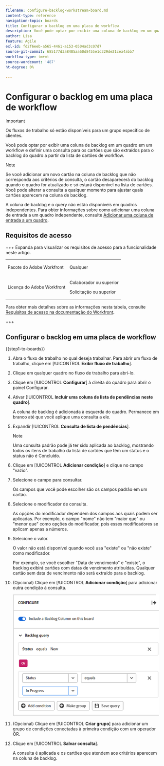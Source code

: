 ```yaml
---
filename: configure-backlog-workstream-board.md
content-type: reference
navigation-topic: boards
title: Configurar o backlog em uma placa de workflow
description: Você pode optar por exibir uma coluna de backlog em um quadro em um workflow e definir uma consulta para os cartões que são extraídos para o backlog do quadro a partir da lista de cartões de workflow.
author: Lisa
feature: Agile
exl-id: fd2f6eeb-a565-4461-a153-0504ad3c07d7
source-git-commit: 685177d3a8485aa60d8455e1c329de21cea4abb7
workflow-type: tm+mt
source-wordcount: '487'
ht-degree: 0%

---
```


# Configurar o backlog em uma placa de workflow

>[!IMPORTANT]
>
>Os fluxos de trabalho só estão disponíveis para um grupo específico de clientes.

Você pode optar por exibir uma coluna de backlog em um quadro em um workflow e definir uma consulta para os cartões que são extraídos para o backlog do quadro a partir da lista de cartões de workflow.

>[!NOTE]
>
>Se você adicionar um novo cartão na coluna de backlog que não corresponda aos critérios de consulta, o cartão desaparecerá do backlog quando o quadro for atualizado e só estará disponível na lista de cartões. Você pode alterar a consulta a qualquer momento para ajustar quais cartões aparecem na coluna de backlog.

A coluna de backlog e o query não estão disponíveis em quadros independentes. Para obter informações sobre como adicionar uma coluna de entrada a um quadro independente, consulte [Adicionar uma coluna de entrada a um quadro](/help/quicksilver/agile/use-boards-agile-planning-tools/add-intake-column-to-board.md).

## Requisitos de acesso

+++ Expanda para visualizar os requisitos de acesso para a funcionalidade neste artigo.

<table style="table-layout:auto"> 
 <col> 
 <col> 
 <tbody> 
  <tr> 
   <td role="rowheader">Pacote do Adobe Workfront</td> 
   <td> <p>Qualquer</p> </td> 
  </tr> 
  <tr> 
   <td role="rowheader">Licença do Adobe Workfront</td> 
   <td> 
   <p>Colaborador ou superior</p> 
   <p>Solicitação ou superior</p>
   </td> 
  </tr> 
 </tbody> 
</table>

Para obter mais detalhes sobre as informações nesta tabela, consulte [Requisitos de acesso na documentação do Workfront](/help/quicksilver/administration-and-setup/add-users/access-levels-and-object-permissions/access-level-requirements-in-documentation.md).

+++

## Configurar o backlog em uma placa de workflow

{{step1-to-boards}}

1. Abra o fluxo de trabalho no qual deseja trabalhar. Para abrir um fluxo de trabalho, clique em [!UICONTROL **Exibir fluxo de trabalho**].
1. Clique em qualquer quadro no fluxo de trabalho para abri-lo.
1. Clique em [!UICONTROL **Configurar**] à direita do quadro para abrir o painel Configurar.
1. Ativar [!UICONTROL **Incluir uma coluna de lista de pendências neste quadro**].

   A coluna de backlog é adicionada à esquerda do quadro. Permanece em branco até que você aplique uma consulta a ele.

1. Expandir [!UICONTROL **Consulta de lista de pendências**].

   >[!NOTE]
   >
   >Uma consulta padrão pode já ter sido aplicada ao backlog, mostrando todos os itens de trabalho da lista de cartões que têm um status e o status não é Concluído.

1. Clique em [!UICONTROL **Adicionar condição**] e clique no campo &quot;vazio&quot;.
1. Selecione o campo para consultar.

   Os campos que você pode escolher são os campos padrão em um cartão.

1. Selecione o modificador de consulta.

   As opções do modificador dependem dos campos aos quais podem ser aplicadas. Por exemplo, o campo &quot;nome&quot; não tem &quot;maior que&quot; ou &quot;menor que&quot; como opções do modificador, pois esses modificadores se aplicam apenas a números.

1. Selecione o valor.

   O valor não está disponível quando você usa &quot;existe&quot; ou &quot;não existe&quot; como modificador.

   Por exemplo, se você escolher &quot;Data de vencimento&quot; e &quot;existe&quot;, o backlog exibirá cartões com datas de vencimento atribuídas. Qualquer cartão sem data de vencimento não será extraído para o backlog.

1. (Opcional) Clique em [!UICONTROL **Adicionar condição**] para adicionar outra condição à consulta.

   ![Consulta de lista de pendências](assets/backlog-query-wrkstrm-board.png)

1. (Opcional) Clique em [!UICONTROL **Criar grupo**] para adicionar um grupo de condições conectadas à primeira condição com um operador OR.
1. Clique em [!UICONTROL **Salvar consulta**].

   A consulta é aplicada e os cartões que atendem aos critérios aparecem na coluna de backlog.
